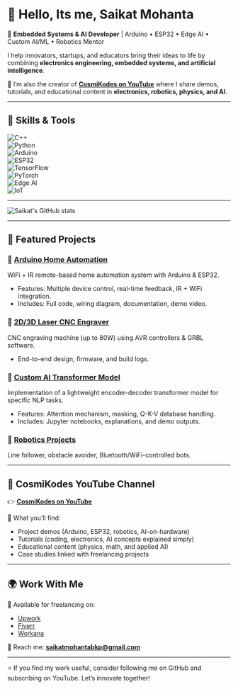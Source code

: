 # 👋 Hello, Its me, Saikat Mohanta 

🚀 **Embedded Systems & AI Developer** | Arduino • ESP32 • Edge AI • Custom AI/ML • Robotics Mentor  

I help innovators, startups, and educators bring their ideas to life by combining **electronics engineering, embedded systems, and artificial intelligence**.  

🔗 I’m also the creator of **[CosmiKodes on YouTube](https://www.youtube.com/@cosmikodes)** where I share demos, tutorials, and educational content in **electronics, robotics, physics, and AI**.  

--------------------------------------------------------------------------------------------------------------------------------------------------------------------------------

## 🔧 Skills & Tools  

![C++](https://img.shields.io/badge/C++-00599C?style=for-the-badge&logo=cplusplus&logoColor=white)  
![Python](https://img.shields.io/badge/Python-3776AB?style=for-the-badge&logo=python&logoColor=white)  
![Arduino](https://img.shields.io/badge/Arduino-00979D?style=for-the-badge&logo=arduino&logoColor=white)  
![ESP32](https://img.shields.io/badge/ESP32-000000?style=for-the-badge&logo=espressif&logoColor=white)  
![TensorFlow](https://img.shields.io/badge/TensorFlow-FF6F00?style=for-the-badge&logo=tensorflow&logoColor=white)  
![PyTorch](https://img.shields.io/badge/PyTorch-EE4C2C?style=for-the-badge&logo=pytorch&logoColor=white)  
![Edge AI](https://img.shields.io/badge/Edge_AI-2E7D32?style=for-the-badge&logo=nvidia&logoColor=white)  
![IoT](https://img.shields.io/badge/IoT-1E88E5?style=for-the-badge&logo=raspberrypi&logoColor=white)  

--------------------------------------------------------------------------------------------------------------------------------------------------------------------------------
![Saikat's GitHub stats](https://github-readme-stats.vercel.app/api?username=SaikatMohanta&show_icons=true&theme=tokyonight)

--------------------------------------------------------------------------------------------------------------------------------------------------------------------------------

## 📂 Featured Projects  

### 🔹 [Arduino Home Automation](https://github.com/SaikatMohanta/Arduino-Home-Automation)  
WiFi + IR remote-based home automation system with Arduino & ESP32.  
- Features: Multiple device control, real-time feedback, IR + WiFi integration.  
- Includes: Full code, wiring diagram, documentation, demo video.  

### 🔹 [2D/3D Laser CNC Engraver](https://github.com/SaikatMohanta/Laser-CNC-Engraver)  
CNC engraving machine (up to 80W) using AVR controllers & GRBL software.  
- End-to-end design, firmware, and build logs.  

### 🔹 [Custom AI Transformer Model](https://github.com/SaikatMohanta/Custom-Transformer-LLM)  
Implementation of a lightweight encoder-decoder transformer model for specific NLP tasks.  
- Features: Attention mechanism, masking, Q-K-V database handling.  
- Includes: Jupyter notebooks, explanations, and demo outputs.  

### 🔹 [Robotics Projects](https://github.com/SaikatMohanta/Robotics-Collection)  
Line follower, obstacle avoider, Bluetooth/WiFi-controlled bots.  

--------------------------------------------------------------------------------------------------------------------------------------------------------------------------------

## 🎥 CosmiKodes YouTube Channel  

👉 [**CosmiKodes on YouTube**](https://www.youtube.com/@cosmikodes)  

🎯 What you’ll find:  
- Project demos (Arduino, ESP32, robotics, AI-on-hardware)  
- Tutorials (coding, electronics, AI concepts explained simply)  
- Educational content (physics, math, and applied AI)  
- Case studies linked with freelancing projects  

--------------------------------------------------------------------------------------------------------------------------------------------------------------------------------

## 🌍 Work With Me  

💼 Available for freelancing on:  
- [Upwork](https://www.upwork.com/)  
- [Fiverr](https://www.fiverr.com/)  
- [Workana](https://www.workana.com/)  

📩 Reach me: **saikatmohantabkp@gmail.com**  

--------------------------------------------------------------------------------------------------------------------------------------------------------------------------------

⭐ If you find my work useful, consider following me on GitHub and subscribing on YouTube. Let’s innovate together!  
